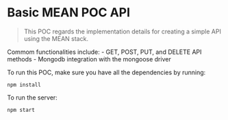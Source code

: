 # Basic MEAN POC API

> This POC regards the implementation details for creating a simple API using the MEAN stack.

Commom functionalities include:
	- GET, POST, PUT, and DELETE API methods
	- Mongodb integration with the mongoose driver

To run this POC, make sure you have all the dependencies by running:
~~~~~~~~~~~~~~~~~~~~~
npm install
~~~~~~~~~~~~~~~~~~~~~
To run the server:
~~~~~~~~~~~~~~~~~~~~~
npm start
~~~~~~~~~~~~~~~~~~~~~

